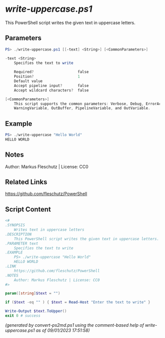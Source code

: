 *write-uppercase.ps1*
================

This PowerShell script writes the given text in uppercase letters.

Parameters
----------
```powershell
PS> ./write-uppercase.ps1 [[-text] <String>] [<CommonParameters>]

-text <String>
    Specifies the text to write
    
    Required?                    false
    Position?                    1
    Default value                
    Accept pipeline input?       false
    Accept wildcard characters?  false

[<CommonParameters>]
    This script supports the common parameters: Verbose, Debug, ErrorAction, ErrorVariable, WarningAction, 
    WarningVariable, OutBuffer, PipelineVariable, and OutVariable.
```

Example
-------
```powershell
PS> ./write-uppercase "Hello World"
HELLO WORLD

```

Notes
-----
Author: Markus Fleschutz | License: CC0

Related Links
-------------
https://github.com/fleschutz/PowerShell

Script Content
--------------
```powershell
<#
.SYNOPSIS
	Writes text in uppercase letters
.DESCRIPTION
	This PowerShell script writes the given text in uppercase letters.
.PARAMETER text
	Specifies the text to write
.EXAMPLE
	PS> ./write-uppercase "Hello World"
	HELLO WORLD
.LINK
	https://github.com/fleschutz/PowerShell
.NOTES
	Author: Markus Fleschutz | License: CC0
#>

param([string]$text = "")

if ($text -eq "" ) { $text = Read-Host "Enter the text to write" }

Write-Output $text.ToUpper()
exit 0 # success
```

*(generated by convert-ps2md.ps1 using the comment-based help of write-uppercase.ps1 as of 09/01/2023 17:51:58)*
